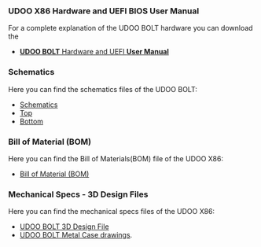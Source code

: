 ### UDOO X86 Hardware and UEFI BIOS User Manual

For a complete explanation of the UDOO BOLT hardware you can download the  
* [**UDOO BOLT** Hardware and UEFI **User Manual**](http://download.udoo.org/files/UDOO_BOLT/Doc/UDOO_BOLT_MANUAL.pdf)

### Schematics

Here you can find the schematics files of the UDOO BOLT:
* [Schematics](http://download.udoo.org/files/UDOO_BOLT/schematics/UDOO_BOLT_SCHEMA_se0c40b7.pdf)
* [Top](http://download.udoo.org/files/UDOO_BOLT/schematics/UDOO_BOLT_TOP_P0C40B10_.pdf)
* [Bottom](http://download.udoo.org/files/UDOO_BOLT/schematics/UDOO_BOLT_BOT_P0C40B20.pdf)

### Bill of Material (BOM)

Here you can find the Bill of Materials(BOM) file of the UDOO X86:
* [Bill of Material (BOM)](http://download.udoo.org/files/UDOO_X86/schematics/UDOO_BOLT_BOM.zip)

### Mechanical Specs - 3D Design Files

Here you can find the mechanical specs files of the UDOO X86:
* [UDOO BOLT 3D Design File](http://download.udoo.org/files/UDOO_BOLT/mechanical_specs/UDOO_BOLT_3D_design_RC1.zip)
* [UDOO BOLT Metal Case drawings](http://download.udoo.org/files/UDOO_BOLT/mechanical_specs/UDOO_BOLT_metal_case_drawings.pdf).
